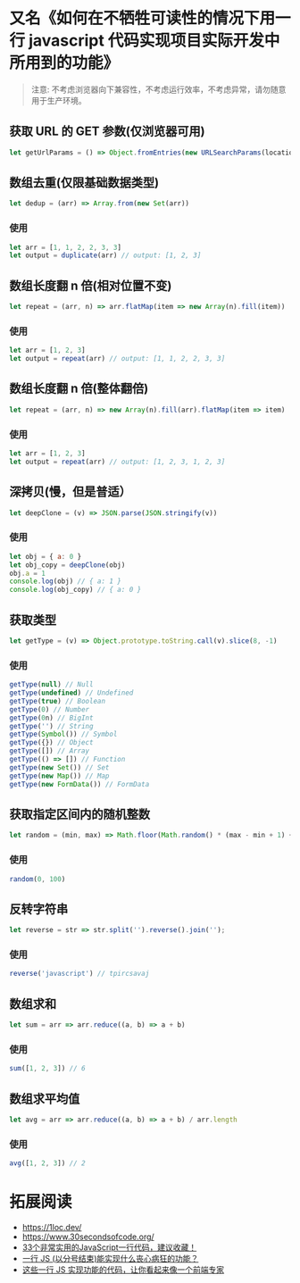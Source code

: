 # 又名《如何在不牺牲可读性的情况下用一行 javascript 代码实现项目实际开发中所用到的功能》

> 注意: 不考虑浏览器向下兼容性，不考虑运行效率，不考虑异常，请勿随意用于生产环境。

## 获取 URL 的 GET 参数(仅浏览器可用)

```js
let getUrlParams = () => Object.fromEntries(new URLSearchParams(location.search).entries())
```

## 数组去重(仅限基础数据类型)

```js
let dedup = (arr) => Array.from(new Set(arr))
```

### 使用

```js
let arr = [1, 1, 2, 2, 3, 3]
let output = duplicate(arr) // output: [1, 2, 3]
```

## 数组长度翻 n 倍(相对位置不变)

```js
let repeat = (arr, n) => arr.flatMap(item => new Array(n).fill(item))
```

### 使用

```js
let arr = [1, 2, 3]
let output = repeat(arr) // output: [1, 1, 2, 2, 3, 3]
```

## 数组长度翻 n 倍(整体翻倍)

```js
let repeat = (arr, n) => new Array(n).fill(arr).flatMap(item => item)
```

### 使用

```js
let arr = [1, 2, 3]
let output = repeat(arr) // output: [1, 2, 3, 1, 2, 3]
```

## 深拷贝(慢，但是普适）

```js
let deepClone = (v) => JSON.parse(JSON.stringify(v))
```

### 使用

```js
let obj = { a: 0 }
let obj_copy = deepClone(obj)
obj.a = 1
console.log(obj) // { a: 1 }
console.log(obj_copy) // { a: 0 }
```

## 获取类型

```js
let getType = (v) => Object.prototype.toString.call(v).slice(8, -1)
```

### 使用

```js
getType(null) // Null
getType(undefined) // Undefined
getType(true) // Boolean
getType(0) // Number
getType(0n) // BigInt
getType('') // String
getType(Symbol()) // Symbol
getType({}) // Object
getType([]) // Array
getType(() => []) // Function
getType(new Set()) // Set
getType(new Map()) // Map
getType(new FormData()) // FormData
```

## 获取指定区间内的随机整数

```js
let random = (min, max) => Math.floor(Math.random() * (max - min + 1) + min);
```

### 使用

```js
random(0, 100)
```

## 反转字符串

```js
let reverse = str => str.split('').reverse().join('');
```

### 使用

```js
reverse('javascript') // tpircsavaj
```

## 数组求和

```js
let sum = arr => arr.reduce((a, b) => a + b)
```

### 使用

```js
sum([1, 2, 3]) // 6
```

## 数组求平均值

```js
let avg = arr => arr.reduce((a, b) => a + b) / arr.length
```

### 使用

```js
avg([1, 2, 3]) // 2
```

# 拓展阅读

+ https://1loc.dev/
+ https://www.30secondsofcode.org/
+ [33个非常实用的JavaScript一行代码，建议收藏！](https://juejin.cn/post/7025771605422768159)
+ [一行 JS (以分号结束)能实现什么丧心病狂的功能？](https://www.zhihu.com/question/48187821)
+ [这些一行 JS 实现功能的代码，让你看起来像一个前端专家](https://juejin.cn/post/6921509748785283086)
